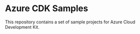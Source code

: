 # Azure CDK Samples

This repository contains a set of sample projects for Azure Cloud Development Kit.
